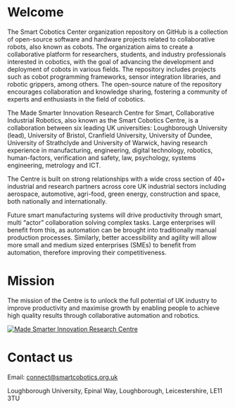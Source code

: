 # Welcome

The Smart Cobotics Center organization repository on GitHub is a collection of open-source software and hardware projects related to collaborative robots, also known as cobots. The organization aims to create a collaborative platform for researchers, students, and industry professionals interested in cobotics, with the goal of advancing the development and deployment of cobots in various fields. The repository includes projects such as cobot programming frameworks, sensor integration libraries, and robotic grippers, among others. The open-source nature of the repository encourages collaboration and knowledge sharing, fostering a community of experts and enthusiasts in the field of cobotics.


The Made Smarter Innovation Research Centre for Smart, Collaborative Industrial Robotics, also known as the Smart Cobotics Centre, is a collaboration between six leading UK universities: Loughborough University (lead), University of Bristol, Cranfield University, University of Dundee, University of Strathclyde and University of Warwick, having research experience in manufacturing, engineering, digital technology, robotics, human-factors, verification and safety, law, psychology, systems engineering, metrology and ICT.

The Centre is built on strong relationships with a wide cross section of 40+ industrial and research partners across core UK industrial sectors including aerospace, automotive, agri-food, green energy, construction and space, both nationally and internationally.

Future smart manufacturing systems will drive productivity through smart, multi “actor” collaboration solving complex tasks. Large enterprises will benefit from this, as automation can be brought into traditionally manual production processes. Similarly, better accessibility and agility will allow more small and medium sized enterprises (SMEs) to benefit from automation, therefore improving their competitiveness.

# Mission
The mission of the Centre is to unlock the full potential of UK industry to improve productivity and maximise growth by enabling people to achieve high quality results through collaborative automation and robotics.

[![Made Smarter Innovation Research Centre](https://img.youtube.com/vi/4-KB8KKjygw/0.jpg)](https://www.youtube.com/watch?v=4-KB8KKjygw "Made Smarter Innovation Research Centre")



# Contact us

Email: connect@smartcobotics.org.uk

Loughborough University,
Epinal Way,
Loughborough,
Leicestershire,
LE11 3TU
